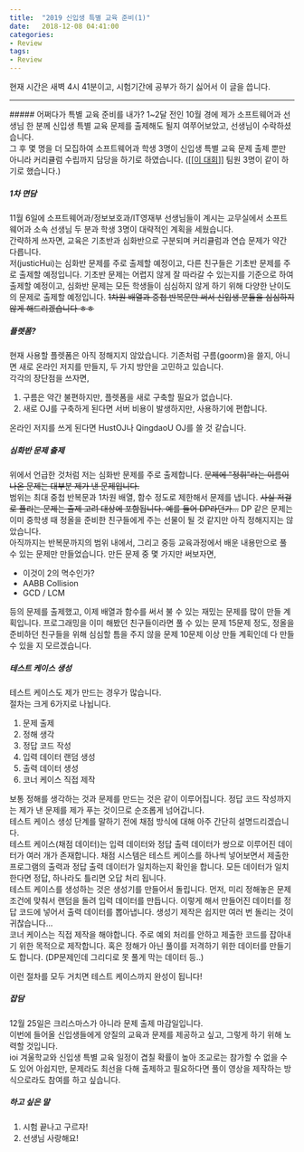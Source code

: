 ```yaml
---
title:  "2019 신입생 특별 교육 준비(1)"
date:   2018-12-08 04:41:00
categories:
- Review
tags:
- Review
---
```


현재 시간은 새벽 4시 41분이고, 시험기간에 공부가 하기 싫어서 이 글을 씁니다.<br>
<hr>
##### 어쩌다가 특별 교육 준비를 내가?
1~2달 전인 10월 경에 제가 소프트웨어과 선생님 한 분께 신입생 특별 교육 문제를 출제해도 될지 여쭈어보았고, 선생님이 수락하셨습니다.<br>
그 후 몇 명을 더 모집하여 소프트웨어과 학생 3명이 신입생 특별 교육 문제 출제 뿐만 아니라 커리큘럼 수립까지 담당을 하기로 하였습니다. ([[<a href = "https://justicehui.github.io/2018/07/20/%EC%B2%9C%EC%BD%94%EB%8C%80.html">이 대회</a>]] 팀원 3명이 같이 하기로 했습니다.)<br>

##### 1차 면담
11월 6일에 소프트웨어과/정보보호과/IT영재부 선생님들이 계시는 교무실에서 소프트웨어과 소속 선생님 두 분과 학생 3명이 대략적인 계획을 세웠습니다.<br>
간략하게 쓰자면, 교육은 기초반과 심화반으로 구분되며 커리큘럼과 연습 문제가 약간 다릅니다.<br>
저(justicHui)는 심화반 문제를 주로 출제할 예정이고, 다른 친구들은 기초반 문제를 주로 출제할 예정입니다. 기초반 문제는 어렵지 않게 잘 따라갈 수 있는지를 기준으로 하여 출제할 예정이고, 심화반 문제는 모든 학생들이 심심하지 않게 하기 위해 다양한 난이도의 문제로 출제할 예정입니다. <s>1차원 배열과 중첩 반복문만 써서 신입생 분들을 심심하지 않게 해드리겠습니다 ㅎㅎ</s><br>

##### 플렛폼?
현재 사용할 플렛폼은 아직 정해지지 않았습니다. 기존처럼 구름(goorm)을 쓸지, 아니면 새로 온라인 저지를 만들지, 두 가지 방안을 고민하고 있습니다.<br>
각각의 장단점을 쓰자면,
1. 구름은 약간 불편하지만, 플렛폼을 새로 구축할 필요가 없습니다.
2. 새로 OJ를 구축하게 된다면 서버 비용이 발생하지만, 사용하기에 편합니다.

온라인 저지를 쓰게 된다면 HustOJ나 QingdaoU OJ를 쓸 것 같습니다.<br>

##### 심화반 문제 출제
위에서 언급한 것처럼 저는 심화반 문제를 주로 출제합니다. <s>문제에 "정휘"라는 이름이 나온 문제는 대부분 제가 낸 문제입니다.</s><br>
범위는 최대 중첩 반복문과 1차원 배열, 함수 정도로 제한해서 문제를 냅니다. <s>사실 저걸로 풀리는 문제는 출제 고려 대상에 포함됩니다. 예를 들어 DP라던가...</s> DP 같은 문제는 이미 중학생 때 정올을 준비한 친구들에게 주는 선물이 될 것 같지만 아직 정해지지는 않았습니다.<br>
아직까지는 반복문까지의 범위 내에서, 그리고 중등 교육과정에서 배운 내용만으로 풀 수 있는 문제만 만들었습니다. 만든 문제 중 몇 가지만 써보자면,
* 이것이 2의 멱수인가?
* AABB Collision
* GCD / LCM

등의 문제를 출제했고, 이제 배열과 함수를 써서 불 수 있는 재밌는 문제를 많이 만들 계획입니다. 프로그래밍을 이미 해봤던 친구들이라면 풀 수 있는 문제 15문제 정도, 정올을 준비하던 친구들을 위해 심심할 틈을 주지 않을 문제 10문제 이상 만들 계획인데 다 만들 수 있을 지 모르겠습니다.

##### 테스트 케이스 생성
테스트 케이스도 제가 만드는 경우가 많습니다.<br>
절차는 크게 6가지로 나뉩니다.
1. 문제 출제
2. 정해 생각
3. 정답 코드 작성
4. 입력 데이터 랜덤 생성
5. 출력 데이터 생성
6. 코너 케이스 직접 제작

보통 정해를 생각하는 것과 문제를 만드는 것은 같이 이루어집니다. 정답 코드 작성까지는 제가 낸 문제를 제가 푸는 것이므로 순조롭게 넘어갑니다.<br>
테스트 케이스 생성 단계를 말하기 전에 채점 방식에 대해 아주 간단히 설명드리겠습니다.<br>
테스트 케이스(채점 데이터)는 입력 데이터와 정답 출력 데이터가 쌍으로 이루어진 데이터가 여러 개가 존재합니다. 채점 시스템은 테스트 케이스를 하나씩 넣어보면서 제출한 프로그램의 출력과 정답 출력 데이터가 일치하는지 확인을 합니다. 모든 데이터가 일치한다면 정답, 하나라도 틀리면 오답 처리 됩니다.<br>
테스트 케이스를 생성하는 것은 생성기를 만들어서 돌립니다. 먼저, 미리 정해놓은 문제 조건에 맞춰서 랜덤을 돌려 입력 데이터를 만듭니다. 이렇게 해서 만들어진 데이터를 정답 코드에 넣어서 출력 데이터를 뽑아냅니다. 생성기 제작은 쉽지만 여러 번 돌리는 것이 귀찮습니다...<br>
코너 케이스는 직접 제작을 해야합니다. 주로 예외 처리를 안하고 제출한 코드를 잡아내기 위한 목적으로 제작합니다. 혹은 정해가 아닌 풀이를 저격하기 위한 데이터를 만들기도 합니다. (DP문제인데 그리디로 못 풀게 막는 데이터 등..)

이런 절차를 모두 거치면 테스트 케이스까지 완성이 됩니다!

##### 잡담
12월 25일은 크리스마스가 아니라 문제 출제 마감일입니다.<br>
이번에 들어올 신입생들에게 양질의 교육과 문제를 제공하고 싶고, 그렇게 하기 위해 노력할 것입니다.<br>
ioi 겨울학교와 신입생 특별 교육 일정이 겹칠 확률이 높아 조교로는 참가할 수 없을 수도 있어 아쉽지만, 문제라도 최선을 다해 출제하고 필요하다면 풀이 영상을 제작하는 방식으로라도 참여를 하고 싶습니다.<br>

##### 하고 싶은 말
1. 시험 끝나고 구르자!
2. 선생님 사랑해요!

